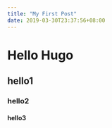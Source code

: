 ```yaml
---
title: "My First Post"
date: 2019-03-30T23:37:56+08:00
---
```


# Hello Hugo
## hello1
### hello2
#### hello3
